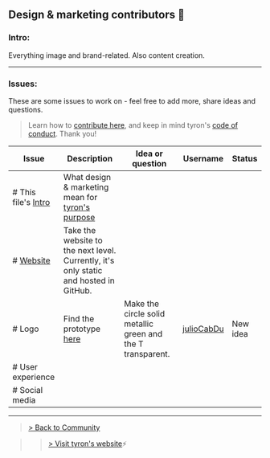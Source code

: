 ## Design & marketing contributors :high_brightness:
### Intro:
Everything image and brand-related. Also content creation.

---
### Issues:
These are some issues to work on - feel free to add more, share ideas and questions.

> Learn how to [contribute here](https://github.com/tyronNetwork/tyron/blob/master/CONTRIBUTING.md), and keep in mind tyron's [code of conduct](https://github.com/tyronNetwork/tyron/blob/master/CODE_OF_CONDUCT.md). Thank you!

| Issue | Description | Idea or question | Username | Status |
|---|---|---|---|---|
|# This file's [Intro](#intro) | What design & marketing mean for [tyron's purpose](https://www.tyron.network/#the-purpose-of-tyron)|
|# [Website](https://www.tyron.network/) | Take the website to the next level. Currently, it's only static and hosted in GitHub.|
|# Logo | Find the prototype [here](https://github.com/julioCabDu/tyron/tree/master/images) | Make the circle solid metallic green and the T transparent.| [julioCabDu](https://github.com/julioCabDu/) | New idea |
|# User experience |
|# Social media |

---

> <a href="/community"> > Back to Community </a>

>> [> Visit tyron's website](https://www.tyron.network/):zap:
